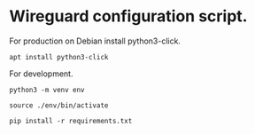 # Wireguard configuration script.

For production on Debian install python3-click.

```
apt install python3-click
```

For development.

```
python3 -m venv env
```
```
source ./env/bin/activate
```

```
pip install -r requirements.txt
```